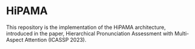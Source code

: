 # HiPAMA
This repository is the implementation of the HiPAMA architecture, introduced in the paper, Hierarchical Pronunciation Assessment with Multi-Aspect Attention (ICASSP 2023).
